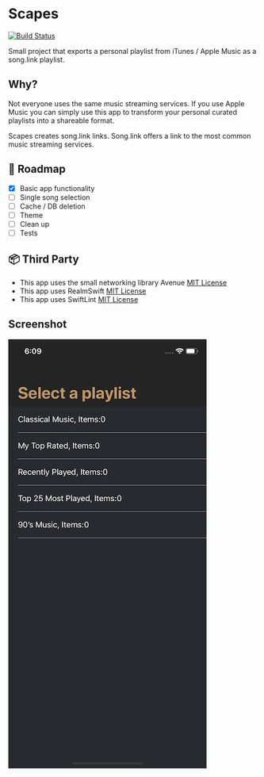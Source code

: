 # Scapes
[![Build Status](https://travis-ci.org/bearjaw/scapes.svg?branch=master)](https://travis-ci.org/bearjaw/scapes)


Small project that exports a personal playlist from iTunes / Apple Music as a song.link playlist.

## Why?

Not everyone uses the same music streaming services. If you use Apple Music you can simply use this app to transform your personal curated playlists into a shareable format.

Scapes creates song.link links. Song.link offers a link to the most common music streaming services.

## 🚀 Roadmap

- [x] Basic app functionality
- [ ] Single song selection
- [ ] Cache / DB deletion
- [ ] Theme  
- [ ] Clean up  
- [ ] Tests

## 📦 Third Party

- This app uses the small networking library Avenue  [MIT License](https://github.com/radianttap/Avenue/blob/v2/LICENSE)
- This app uses RealmSwift [MIT License](https://github.com/realm/realm-cocoa/blob/master/LICENSE)
- This app uses SwiftLint [MIT License](https://github.com/realm/SwiftLint/blob/master/LICENSE)

## Screenshot
![](app_screenshot.png)
